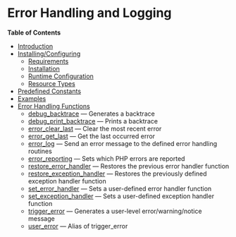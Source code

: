 Error Handling and Logging
==========================

**Table of Contents**

-   [Introduction](/intro/errorfunc.html)
-   [Installing/Configuring](/errorfunc/setup.html)
    -   [Requirements](/errorfunc/setup.html#Requirements)
    -   [Installation](/errorfunc/setup.html#Installation)
    -   [Runtime
        Configuration](/errorfunc/setup.html#Runtime%20Configuration)
    -   [Resource Types](/errorfunc/setup.html#Resource%20Types)
-   [Predefined Constants](/errorfunc/constants.html)
-   [Examples](/errorfunc/examples.html)
-   [Error Handling Functions](/ref/errorfunc.html)
    -   [debug\_backtrace](/ref/errorfunc.html#debug_backtrace) —
        Generates a backtrace
    -   [debug\_print\_backtrace](/ref/errorfunc.html#debug_print_backtrace)
        — Prints a backtrace
    -   [error\_clear\_last](/ref/errorfunc.html#error_clear_last) —
        Clear the most recent error
    -   [error\_get\_last](/ref/errorfunc.html#error_get_last) — Get the
        last occurred error
    -   [error\_log](/ref/errorfunc.html#error_log) — Send an error
        message to the defined error handling routines
    -   [error\_reporting](/ref/errorfunc.html#error_reporting) — Sets
        which PHP errors are reported
    -   [restore\_error\_handler](/ref/errorfunc.html#restore_error_handler)
        — Restores the previous error handler function
    -   [restore\_exception\_handler](/ref/errorfunc.html#restore_exception_handler)
        — Restores the previously defined exception handler function
    -   [set\_error\_handler](/ref/errorfunc.html#set_error_handler) —
        Sets a user-defined error handler function
    -   [set\_exception\_handler](/ref/errorfunc.html#set_exception_handler)
        — Sets a user-defined exception handler function
    -   [trigger\_error](/ref/errorfunc.html#trigger_error) — Generates
        a user-level error/warning/notice message
    -   [user\_error](/ref/errorfunc.html#user_error) — Alias of
        trigger\_error
